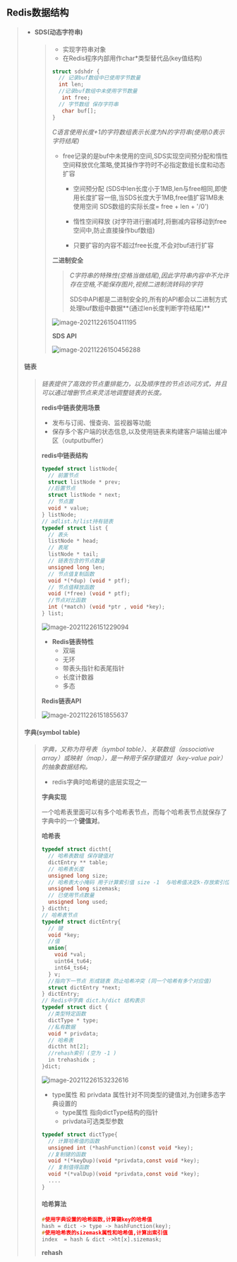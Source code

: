 ## Redis数据结构

> - #### **SDS(动态字符串)**
>
>   > - 实现字符串对象
>   > - 在Redis程序内部用作char*类型替代品(key值结构)
>   >
>   > ~~~c
>   > struct sdshdr {
>   >   // 记录buf数组中已使用字节数量
>   >   int len;
>   >   //记录buf数组中未使用字节数量
>   >    int free;
>   >   // 字节数组 保存字符串
>   >    char buf[];
>   > }
>   > ~~~
>   >
>   > *C语言使用长度+1的字符数组表示长度为N的字符串(使用\0表示字符结尾)*
>   >
>   > - free记录的是buf中未使用的空间,SDS实现空间预分配和惰性空间释放优化策略,使其操作字符时不必指定数组长度和动态扩容
>   >
>   >   - 空间预分配 (SDS中len长度小于1MB,len与free相同,即使用长度扩容一倍,当SDS长度大于1MB,free值扩容1MB未使用空间 SDS数组的实际长度= free + len + '/0')
>   >   - 惰性空间释放 (对字符进行删减时,将删减内容移动到free空间中,防止直接操作buf数组)
>   >
>   >   - 只要扩容的内容不超过free长度,不会对buf进行扩容
>   >
>   > **二进制安全**
>   >
>   > > *C字符串的特殊性(空格当做结尾),因此字符串内容中不允许存在空格,不能保存图片,视频二进制流转码的字符*
>   > >
>   > > SDS中API都是二进制安全的,所有的API都会以二进制方式处理buf数组中数据**(通过len长度判断字符结尾)**
>   >
>   > ![image-20211226150411195](image-20211226150411195.png) 
>   >
>   > **SDS API**
>   >
>   > ![image-20211226150456288](image-20211226150456288.png) 
>
> #### **链表**
>
> > *链表提供了高效的节点重排能力，以及顺序性的节点访问方式，并且可以通过增删节点来灵活地调整链表的长度。*
> >
> > **redis中链表使用场景** 
> >
> > -  发布与订阅、慢查询、监视器等功能
> > - 保存多个客户端的状态信息,以及使用链表来构建客户端输出缓冲区（outputbuffer）
> >
> > **redis中链表结构**
> >
> > ~~~c
> > typedef struct listNode{
> >   // 前置节点
> >   struct listNode * prev;
> >   //后置节点
> >   struct listNode * next;
> >   // 节点置
> >   void * value;  
> > } listNode;
> > // adlist.h/list持有链表
> > typedef struct list {
> >   // 表头
> >   listNode * head;
> >   // 表尾
> >   listNode * tail;
> >   // 链表包含的节点数量
> >   unsigned long len;
> >   // 节点值复制函数
> >   void *(*dup) (void * ptf);
> >   // 节点值释放函数
> >   void (*free) (void * ptf);
> >   //节点对比函数
> >   int (*match) (void *ptr , void *key);
> > } list;
> > ~~~
> >
> > ![image-20211226151229094](image-20211226151229094.png) 
> >
> > - **Redis链表特性**
> >   - 双端
> >   - 无环
> >   - 带表头指针和表尾指针
> >   - 长度计数器
> >   - 多态
> >
> > **Redis链表API**
> >
> > ![image-20211226151855637](image-20211226151855637.png) 
>
> #### **字典(symbol table)**
>
> > *字典，又称为符号表（symbol table）、关联数组（associative array）或映射（map），是一种用于保存键值对（key-value pair）的抽象数据结构。*
> >
> > - redis字典时哈希键的底层实现之一
> >
> > **字典实现**
> >
> > 一个哈希表里面可以有多个哈希表节点，而每个哈希表节点就保存了字典中的一个**键值对**。
> >
> > **哈希表**
> >
> > ~~~c
> > typedef struct dictht{
> >   // 哈希表数组 保存键值对
> >   dictEntry ** table;
> >   // 哈希表长度
> >   unsigned long size;
> >   // 哈希表大小掩码 用于计算索引值 size -1  与哈希值决定k-存放索引位置
> >   unsigned long sizemask;
> >   // 已使用节点数量
> >   unsigned long used;
> > } dictht;
> > // 哈希表节点
> > typedef struct dictEntry{
> >   // 键
> >   void *key;
> >   //值
> >   union{
> >     void *val;
> >     uint64_tu64;
> >     int64_ts64;
> >   } v;
> >   //指向下一节点 形成链表 防止哈希冲突 (同一个哈希有多个对应值)
> >   struct dictEntry *next;
> > } dictEntry;
> > // Redis中字典 dict.h/dict 结构表示
> > typedef struct dict {
> >   //类型特定函数
> >   dictType * type;
> >   //私有数据
> >   void * privdata;
> >   // 哈希表
> >   dictht ht[2];
> >   //rehash索引 (空为 -1 )
> >   in trehashidx ;
> > }dict;
> > 
> > ~~~
> >
> > ![image-20211226153232616](image-20211226153232616.png) 
> >
> > - type属性 和 privdata 属性针对不同类型的键值对,为创建多态字典设置的
> >   - type属性 指向dictType结构的指针
> >   - privdata可选类型参数
> >
> > ~~~c
> > typedef struct dictType{
> >   // 计算哈希值的函数
> >   unsigned int (*hashFunction)(const void *key);
> >   //复制键的函数
> >   void *(*keyDup)(void *privdata,const void *key);
> >   // 复制值得函数
> >   void *(*valDup)(void *privdata,const void *key);
> >   ....
> > }
> > ~~~
> >
> > #### **哈希算法**
> >
> > ~~~c
> > #使用字典设置的哈希函数,计算键key的哈希值
> > hash = dict -> type -> hashFunction(key);
> > #使用哈希表的sizemask属性和哈希值,计算出索引值
> > index  = hash & dict ->ht[x].sizemask;
> > 
> > ~~~
> >
> > **rehash**
> >
> > 
> >
> > 

